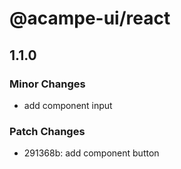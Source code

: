 # @acampe-ui/react

## 1.1.0

### Minor Changes

- add component input

### Patch Changes

- 291368b: add component button
